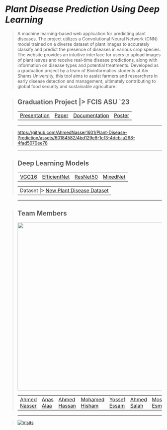 # ***Plant Disease Prediction Using Deep Learning***
> <p>A machine learning-based web application for predicting plant diseases. The project utilizes a Convolutional Neural Network (CNN) model trained on a diverse dataset of plant images to accurately classify and predict the presence of diseases in various crop species. The website provides an intuitive interface for users to upload images of plant leaves and receive real-time disease predictions, along with information on disease types and potential treatments. Developed as a graduation project by a team of Bioinformatics students at Ain Shams University, this tool aims to assist farmers and researchers in early disease detection and management, ultimately contributing to global food security and sustainable agriculture.<p>

> ## Graduation Project |> FCIS ASU `23
> <table align="center">
>   <tr>
>     <td><a href="https://cisasuedu-my.sharepoint.com/:p:/g/personal/ahmed20191701016_cis_asu_edu_eg/ER7YDL-TIcJDgm290Cd85g8BovNVfrlJnLcu3vMJFdJy_g?e=JevYih">Presentation</a></td>
>     <td><a href="https://cisasuedu-my.sharepoint.com/:w:/g/personal/youssef20191701269_cis_asu_edu_eg/EcmlTQyF6T5GhdpCrKAktrABSvzKZtgQIn0zJpFONK6KzA?e=tKyOFB">Paper</a></td>
>     <td><a href="https://cisasuedu-my.sharepoint.com/:w:/g/personal/ahmed20191701016_cis_asu_edu_eg/EXF182HxD-hHtYXISizPpxMB_pX3yUy8ghW3Gl0_h5YDUQ?e=VSb8St">Documentation</a></td>
>     <td><a href="https://cisasuedu-my.sharepoint.com/:p:/g/personal/ahmed20191701016_cis_asu_edu_eg/EV9JbJ6bb_NElnBmygyq0wABqyk1avAYWFjISnj5SbSWuA?e=O7v9gT">Poster</a></td>
>   </tr>
> </table>

> ---

> https://github.com/AhmedNasser1601/Plant-Disease-Prediction/assets/60184582/4bd129e8-1cf3-4dcb-a268-4fad5070ee78

> ---

> ## Deep Learning Models
> <table align="center">
>   <tr>
>     <td><a href="https://www.kaggle.com/code/ahmedbasha10/modified-vgg16">VGG16</a></td>
>     <td><a href="https://www.kaggle.com/ahmedsalahemam">EfficientNet</a></td>
>     <td><a href="https://www.kaggle.com/code/yossefessam1269/resnet50">ResNet50</a></td>
>     <td><a href="https://www.kaggle.com/code/ahmednasser1601/mixednet">MixedNet</a></td>
>   </tr>
> </table>
>
> <table align="center">
>   <tr>
>     <td>Dataset |> <a href="https://www.kaggle.com/datasets/vipoooool/new-plant-diseases-dataset">New Plant Disease Dataset</a></td>
>   </tr>
> </table>

> ---

> ## Team Members
> <img width="540" align="center" src="https://github.com/AhmedNasser1601/Plant-Disease-Prediction/assets/60184582/79b8b04d-1f22-48a7-9666-1aeff3cd3f44"/>
> <table>
>   <tr>
>     <td><a href="https://github.com/AhmedNasser1601">Ahmed Nasser</a></td>
>     <td><a href="https://github.com/Anasss885">Anas Alaa</a></td>
>     <td><a href="https://github.com/ahmedbasha10">Ahmed Hassan</a></td>
>     <td><a href="https://github.com/Muhammad-Hishamm">Mohamed Hisham</a></td>
>     <td><a href="https://github.com/YossefEFM">Yossef Essam</a></td>
>     <td><a href="https://github.com/Ahmedsalahemam">Ahmed Salah</a></td>
>     <td><a href="https://github.com/MostafaEsma3il">Mostafa Esmail</a></td>
>   </tr>
> </table>

> ---

> [![Visits](https://hits.sh/github.com/AhmedNasser1601/Plant-Diseases-Prediction.svg?label=Visits&logo=flask)](https://hits.sh/github.com/AhmedNasser1601/Plant-Diseases-Prediction)






